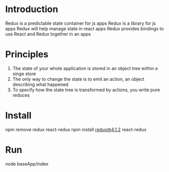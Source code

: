 # Introduction 
Redux is a predictable state container for js apps
Redux is a library for js apps
Redux will help manage state in react apps
Redux provides bindings to use React and Redux together in an apps 

# Principles
1. The state of your whole application is stored in an object tree within a singe store
2. The only way to change the state is to emit an action, an object describing what happened
3. To specify how the state tree is transformed by actions, you write pure reduces

# Install
npm remove redux react-redux
npm install redux@4.1.2 react-redux

# Run
node baseApp/index
